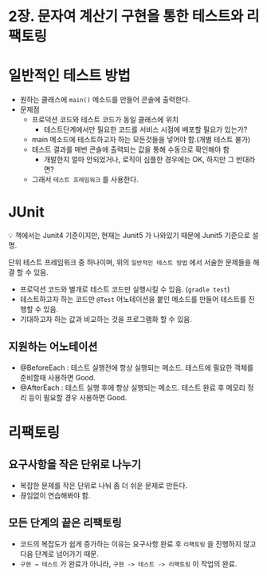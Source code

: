 # 2장. 문자여 계산기 구현을 통한 테스트와 리팩토링

# 일반적인 테스트 방법

- 원하는 클래스에 `main()` 메소드를 만들어 콘솔에 출력한다.
- 문제점
    - 프로덕션 코드와 테스트 코드가 동일 클래스에 위치
        - 테스트단계에서만 필요한 코드를 서비스 시점에 배포할 필요가 있는가?
    - main 메소드에 테스트하고자 하는 모든것들을 넣어야 함.(개별 테스트 불가)
    - 테스트 결과를 매번 콘솔에 출력되는 값을 통해 수동으로 확인해야 함
        - 개발한지 얼마 안되었거나, 로직이 심플한 경우에는 OK, 하지만 그 반대라면?
    - 그래서 `테스트 프레임워크` 를 사용한다.

# JUnit

<aside>
💡 책에서는 Junit4 기준이지만, 현재는 Junit5 가 나와있기 때문에 Junit5 기준으로 설명.

</aside>

단위 테스트 프레임워크 중 하나이며, 위의 `일반적인 테스트 방법` 에서 서술한 문제들을 해결 할 수 있음.

- 프로덕션 코드와 별개로 테스트 코드만 실행시킬 수 있음. (`gradle test`)
- 테스트하고자 하는 코드만 `@Test` 어노테이션을 붙인 메소드를 만들어 테스트를 진행할 수 있음.
- 기대하고자 하는 값과 비교하는 것을 프로그램화 할 수 있음.

## 지원하는 어노테이션

- @BeforeEach : 테스트 실행전에 항상 실행되는 메소드. 테스트에 필요한 객체를 준비할때 사용하면 Good.
- @AfterEach : 테스트 실행 후에 항상 실행되는 메소드. 테스트 완료 후 메모리 정리 등이 필요할 경우 사용하면 Good.

# 리팩토링

## 요구사항을 작은 단위로 나누기

- 복잡한 문제를 작은 단위로 나눠 좀 더 쉬운 문제로 만든다.
- 끊임없이 연습해봐야 함.

## 모든 단계의 끝은 리팩토링

- 코드의 복잡도가 쉽게 증가하는 이유는 요구사항 완료 후 `리팩토링` 을 진행하지 않고 다음 단계로 넘어가기 때문.
- `구현 → 테스트` 가 완료가 아니라, `구현 -> 테스트 -> 리팩토링` 이 작업의 완료.
